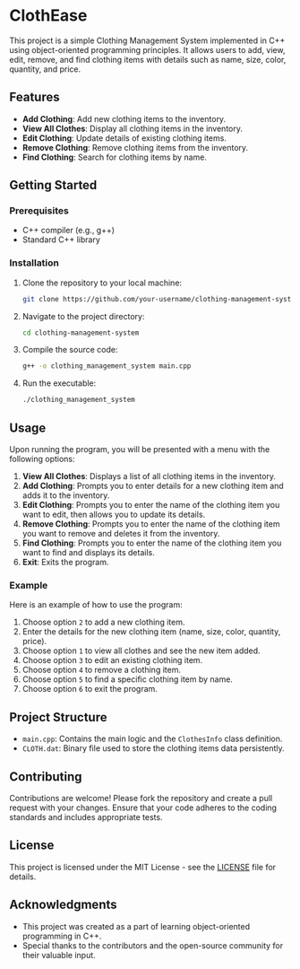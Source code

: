 # ClothEase

This project is a simple Clothing Management System implemented in C++ using object-oriented programming principles. It allows users to add, view, edit, remove, and find clothing items with details such as name, size, color, quantity, and price.

## Features

- **Add Clothing**: Add new clothing items to the inventory.
- **View All Clothes**: Display all clothing items in the inventory.
- **Edit Clothing**: Update details of existing clothing items.
- **Remove Clothing**: Remove clothing items from the inventory.
- **Find Clothing**: Search for clothing items by name.

## Getting Started

### Prerequisites

- C++ compiler (e.g., g++)
- Standard C++ library

### Installation

1. Clone the repository to your local machine:

    ```bash
    git clone https://github.com/your-username/clothing-management-system.git
    ```

2. Navigate to the project directory:

    ```bash
    cd clothing-management-system
    ```

3. Compile the source code:

    ```bash
    g++ -o clothing_management_system main.cpp
    ```

4. Run the executable:

    ```bash
    ./clothing_management_system
    ```

## Usage

Upon running the program, you will be presented with a menu with the following options:

1. **View All Clothes**: Displays a list of all clothing items in the inventory.
2. **Add Clothing**: Prompts you to enter details for a new clothing item and adds it to the inventory.
3. **Edit Clothing**: Prompts you to enter the name of the clothing item you want to edit, then allows you to update its details.
4. **Remove Clothing**: Prompts you to enter the name of the clothing item you want to remove and deletes it from the inventory.
5. **Find Clothing**: Prompts you to enter the name of the clothing item you want to find and displays its details.
6. **Exit**: Exits the program.

### Example

Here is an example of how to use the program:

1. Choose option `2` to add a new clothing item.
2. Enter the details for the new clothing item (name, size, color, quantity, price).
3. Choose option `1` to view all clothes and see the new item added.
4. Choose option `3` to edit an existing clothing item.
5. Choose option `4` to remove a clothing item.
6. Choose option `5` to find a specific clothing item by name.
7. Choose option `6` to exit the program.

## Project Structure

- `main.cpp`: Contains the main logic and the `ClothesInfo` class definition.
- `CLOTH.dat`: Binary file used to store the clothing items data persistently.

## Contributing

Contributions are welcome! Please fork the repository and create a pull request with your changes. Ensure that your code adheres to the coding standards and includes appropriate tests.

## License

This project is licensed under the MIT License - see the [LICENSE](LICENSE) file for details.

## Acknowledgments

- This project was created as a part of learning object-oriented programming in C++.
- Special thanks to the contributors and the open-source community for their valuable input.

